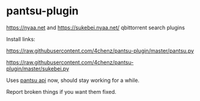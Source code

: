 # pantsu-plugin
https://nyaa.net and https://sukebei.nyaa.net/ qbittorrent search plugins

Install links:

https://raw.githubusercontent.com/4chenz/pantsu-plugin/master/pantsu.py

https://raw.githubusercontent.com/4chenz/pantsu-plugin/master/sukebei.py

Uses [pantsu api](https://nyaa.net/apidoc/) now, should stay working for a while.

Report broken things if you want them fixed.

